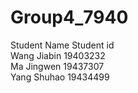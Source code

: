# Group4_7940
Student Name      Student id  
Wang Jiabin       19403232  
Ma Jingwen        19437307  
Yang Shuhao       19434499  

